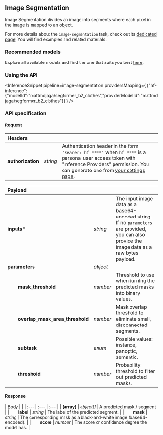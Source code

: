 <!---
This markdown file has been generated from a script. Please do not edit it directly.
For more details, check out:
- the `generate.ts` script: https://github.com/huggingface/hub-docs/blob/main/scripts/inference-providers/scripts/generate.ts
- the task template defining the sections in the page: https://github.com/huggingface/hub-docs/tree/main/scripts/inference-providers/templates/task/image-segmentation.handlebars
- the input jsonschema specifications used to generate the input markdown table: https://github.com/huggingface/huggingface.js/blob/main/packages/tasks/src/tasks/image-segmentation/spec/input.json
- the output jsonschema specifications used to generate the output markdown table: https://github.com/huggingface/huggingface.js/blob/main/packages/tasks/src/tasks/image-segmentation/spec/output.json
- the snippets used to generate the example:
  - curl: https://github.com/huggingface/huggingface.js/blob/main/packages/tasks/src/snippets/curl.ts
  - python: https://github.com/huggingface/huggingface.js/blob/main/packages/tasks/src/snippets/python.ts
  - javascript: https://github.com/huggingface/huggingface.js/blob/main/packages/tasks/src/snippets/js.ts
- the "tasks" content for recommended models: https://huggingface.co/api/tasks
--->

## Image Segmentation

Image Segmentation divides an image into segments where each pixel in the image is mapped to an object.

<Tip>

For more details about the `image-segmentation` task, check out its [dedicated page](https://huggingface.co/tasks/image-segmentation)! You will find examples and related materials.

</Tip>

### Recommended models


Explore all available models and find the one that suits you best [here](https://huggingface.co/models?inference=warm&pipeline_tag=image-segmentation&sort=trending).

### Using the API


<InferenceSnippet
    pipeline=image-segmentation
    providersMapping={ {"hf-inference":{"modelId":"mattmdjaga/segformer_b2_clothes","providerModelId":"mattmdjaga/segformer_b2_clothes"}} }
/>



### API specification

#### Request

| Headers |   |    |
| :--- | :--- | :--- |
| **authorization** | _string_ | Authentication header in the form `'Bearer: hf_****'` when `hf_****` is a personal user access token with "Inference Providers" permission. You can generate one from [your settings page](https://huggingface.co/settings/tokens/new?ownUserPermissions=inference.serverless.write&tokenType=fineGrained). |


| Payload |  |  |
| :--- | :--- | :--- |
| **inputs*** | _string_ | The input image data as a base64-encoded string. If no `parameters` are provided, you can also provide the image data as a raw bytes payload. |
| **parameters** | _object_ |  |
| **&nbsp;&nbsp;&nbsp;&nbsp;&nbsp;&nbsp;&nbsp;&nbsp;mask_threshold** | _number_ | Threshold to use when turning the predicted masks into binary values. |
| **&nbsp;&nbsp;&nbsp;&nbsp;&nbsp;&nbsp;&nbsp;&nbsp;overlap_mask_area_threshold** | _number_ | Mask overlap threshold to eliminate small, disconnected segments. |
| **&nbsp;&nbsp;&nbsp;&nbsp;&nbsp;&nbsp;&nbsp;&nbsp;subtask** | _enum_ | Possible values: instance, panoptic, semantic. |
| **&nbsp;&nbsp;&nbsp;&nbsp;&nbsp;&nbsp;&nbsp;&nbsp;threshold** | _number_ | Probability threshold to filter out predicted masks. |


#### Response

| Body |  |
| :--- | :--- | :--- |
| **(array)** | _object[]_ | A predicted mask / segment |
| **&nbsp;&nbsp;&nbsp;&nbsp;&nbsp;&nbsp;&nbsp;&nbsp;label** | _string_ | The label of the predicted segment. |
| **&nbsp;&nbsp;&nbsp;&nbsp;&nbsp;&nbsp;&nbsp;&nbsp;mask** | _string_ | The corresponding mask as a black-and-white image (base64-encoded). |
| **&nbsp;&nbsp;&nbsp;&nbsp;&nbsp;&nbsp;&nbsp;&nbsp;score** | _number_ | The score or confidence degree the model has. |


